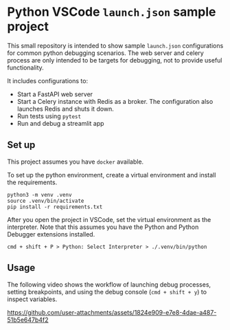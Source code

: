 # Python VSCode `launch.json` sample project

This small repository is intended to show sample `launch.json` configurations for common python debugging scenarios.
The web server and celery process are only intended to be targets for debugging, not to provide useful functionality.

It includes configurations to:
* Start a FastAPI web server
* Start a Celery instance with Redis as a broker. The configuration also launches Redis and shuts it down.
* Run tests using `pytest`
* Run and debug a streamlit app

## Set up
This project assumes you have `docker` available.

To set up the python environment, create a virtual environment and install the requirements.
```
python3 -m venv .venv
source .venv/bin/activate
pip install -r requirements.txt
```

After you open the project in VSCode, set the virtual environment as the interpreter.
Note that this assumes you have the Python and Python Debugger extensions installed.
```
cmd + shift + P > Python: Select Interpreter > ./.venv/bin/python
```

## Usage
The following video shows the workflow of launching debug processes, setting breakpoints, and using the debug console (`cmd + shift + y`) to inspect variables.

https://github.com/user-attachments/assets/1824e909-e7e8-4dae-a487-51b5e647b4f2
